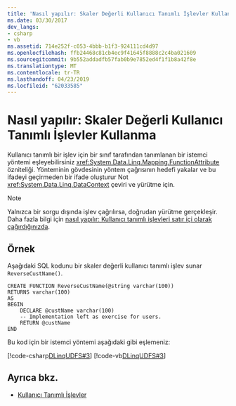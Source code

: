 ```yaml
---
title: 'Nasıl yapılır: Skaler Değerli Kullanıcı Tanımlı İşlevler Kullanma'
ms.date: 03/30/2017
dev_langs:
- csharp
- vb
ms.assetid: 714e252f-c053-4bbb-b1f3-924111cd4d97
ms.openlocfilehash: ffb24468c81cb4ec9f41645f8888c2c4ba021609
ms.sourcegitcommit: 9b552addadfb57fab0b9e7852ed4f1f1b8a42f8e
ms.translationtype: MT
ms.contentlocale: tr-TR
ms.lasthandoff: 04/23/2019
ms.locfileid: "62033585"
---
```

# <a name="how-to-use-scalar-valued-user-defined-functions"></a>Nasıl yapılır: Skaler Değerli Kullanıcı Tanımlı İşlevler Kullanma
Kullanıcı tanımlı bir işlev için bir sınıf tarafından tanımlanan bir istemci yöntemi eşleyebilirsiniz <xref:System.Data.Linq.Mapping.FunctionAttribute> özniteliği. Yönteminin gövdesinin yöntem çağrısının hedefi yakalar ve bu ifadeyi geçirmeden bir ifade oluşturur Not <xref:System.Data.Linq.DataContext> çeviri ve yürütme için.  
  
> [!NOTE]
>  Yalnızca bir sorgu dışında işlev çağrılırsa, doğrudan yürütme gerçekleşir. Daha fazla bilgi için [nasıl yapılır: Kullanıcı tanımlı işlevleri satır içi olarak çağırdığınızda](../../../../../../docs/framework/data/adonet/sql/linq/how-to-call-user-defined-functions-inline.md).  
  
## <a name="example"></a>Örnek  
 Aşağıdaki SQL kodunu bir skaler değerli kullanıcı tanımlı işlev sunar `ReverseCustName()`.  
  
```  
CREATE FUNCTION ReverseCustName(@string varchar(100))  
RETURNS varchar(100)  
AS  
BEGIN  
    DECLARE @custName varchar(100)  
    -- Implementation left as exercise for users.  
    RETURN @custName  
END  
```  
  
 Bu kod için bir istemci yöntemi aşağıdaki gibi eşlemeniz:  
  
 [!code-csharp[DLinqUDFS#3](../../../../../../samples/snippets/csharp/VS_Snippets_Data/DLinqUDFS/cs/northwind-tfunc.cs#3)]
 [!code-vb[DLinqUDFS#3](../../../../../../samples/snippets/visualbasic/VS_Snippets_Data/DLinqUDFS/vb/northwind-tfunc.vb#3)]  
  
## <a name="see-also"></a>Ayrıca bkz.

- [Kullanıcı Tanımlı İşlevler](../../../../../../docs/framework/data/adonet/sql/linq/user-defined-functions.md)
